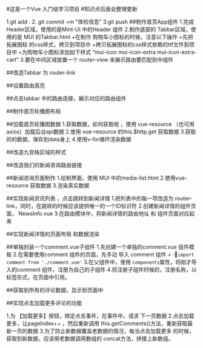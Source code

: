 #这是一个Vue 入门级学习项目
#知识点后面会整理更新

1.git add .
2. git commit =m "体检信息"
3.git push
##制作首页App组件
1.完成Header区域，使用的是Mint-UI 中的Header 组件
2.制作底部的 Tabbar区域，使用的是 MUI 的Tabbar.html
    +在制作 购物车小图标的时候，注意以下操作
    +先把拓展图标 的css样式，拷贝到项目中
    +拷贝拓展图标的css样式依赖的ttf文件到项目中
    +为购物车小图标添加如下样式 “mui-icon mui-icon-extra mui-icon-extra-cart"
3.要在中间区域放置一个 router-view 来展示路由要匹配到中组件

##改造Tabbar 为 router-link

##设置路由高亮

##点击tabbar 中的路由连接，展示对应的路由组件

##制作首页轮播图布局

##加载首页轮播图数据
1.获取数据，如何获取呢 ，使用 vue-resource （也可用axios）加载后台api数据
2.使用 vue-resource 的this.$http.get 获取数据
3.获取的的数据，保存到data身上
4.使用v-for循环渲染数据

##改造九宫格区域的样式

##改造我们的新闻咨询路由链接

##新闻咨询页面制作
1.绘制界面，使用 MUI 中的media-list.html
2.使用vue-resource 获取数据
3.渲染真实数据

##实现新闻资讯列表 ，点击跳转到新闻详情
1.把列表中的每一项改造为 router-link，同时，在跳转的时候应该提供唯一的一个ID标识符
2.创建新闻详情的组件页面， NewsInfo.vue
3.在路由模块中，将新闻详情的路由地址 和 组件页面对应起来

##实现新闻详情的页面布局 和数据渲染

##单独封装一个comment.vue子组件
1.先创建一个单独的comment.vue 组件模板
2.在需要使用comment 组件的页面，先手动 导入 comment 组件
    + ·`import comment from './comment.vue'`
3.在父组件中，使用 `components`属性，将刚才导入的comment 组件，注册为自己的子组件
4.将注册子组件时候的，注册名称，以标签形式，在页面中引用。

##获取到所有的评论数据，显示到页面中

##实现点击加载更多评论的功能

1.为 【加载更多】按钮，绑定点击事件，在事件中，请求 下一页数据
2.点击加载更多，让pageIndex++ ，然后重新调用 this.getComments()方法，重新获取最新一页的数据 
3.为了防止新数据覆盖老数据的情况，每当点击加载更多 的时候，获取到新数据，应该用老数据调用数组的 concat方法，拼接上新数组。
